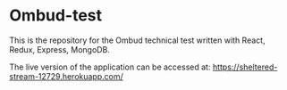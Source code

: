 # Ombud-test
This is the repository for the Ombud technical test written with React, Redux, Express, MongoDB.

The live version of the application can be accessed at: https://sheltered-stream-12729.herokuapp.com/

